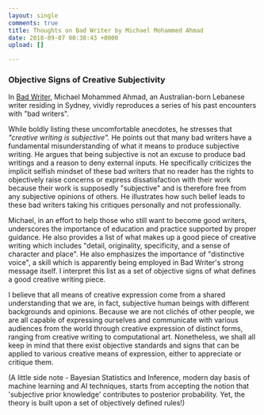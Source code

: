 ```yaml
---
layout: single
comments: true
title: Thoughts on Bad Writer by Michael Mohammed Ahmad
date: 2018-09-07 00:38:43 +0000
upload: []

---
```

### Objective Signs of Creative Subjectivity

In [Bad Writer](https://sydneyreviewofbooks.com/bad-writer/), Michael Mohammed Ahmad, an Australian-born Lebanese writer residing in Sydney, vividly reproduces a series of his past encounters with "bad writers".

While boldly listing these uncomfortable anecdotes, he stresses that _"creative writing is subjective"._ He points out that many bad writers have a fundamental misunderstanding of what it means to produce subjective writing. He argues that being subjective is not an excuse to produce bad writings and a reason to deny external inputs. He specifically criticizes the implicit selfish mindset of these bad writers that no reader has the rights to objectively raise concerns or express dissatisfaction with their work because their work is supposedly "subjective" and is therefore free from any subjective opinions of others. He illustrates how such belief leads to these bad writers taking his critiques personally and not professionally.

Michael, in an effort to help those who still want to become good writers, underscores the importance of education and practice supported by proper guidance. He also provides a list of what makes up a good piece of creative writing which includes "detail, originality, specificity, and a sense of character and place". He also emphasizes the importance of "distinctive voice", a skill which is apparently being employed in Bad Writer's strong message itself.  I interpret this list as a set of objective signs of what defines a good creative writing piece.

I believe that all means of creative expression come from a shared understanding that we are, in fact, subjective human beings with different backgrounds and opinions. Because we are not clichés of other people, we are all capable of expressing ourselves and communicate with various audiences from the world through creative expression of distinct forms, ranging from creative writing to computational art. Nonetheless, we shall all keep in mind that there exist objective standards and signs that can be applied to various creative means of expression, either to appreciate or critique them.

(A little side note - Bayesian Statistics and Inference, modern day basis of machine learning and AI techniques, starts from accepting the notion that 'subjective prior knowledge' contributes to posterior probability. Yet, the theory is built upon a set of objectively defined rules!)
